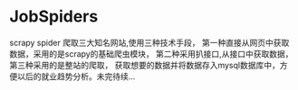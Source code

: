 # JobSpiders
scrapy spider
爬取三大知名网站,使用三种技术手段，
第一种直接从网页中获取数据，采用的是scrapy的基础爬虫模块，
第二种采用扒接口,从接口中获取数据，
第三种采用的是整站的爬取，
获取想要的数据并将数据存入mysql数据库中，方便以后的就业趋势分析。未完待续...

